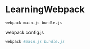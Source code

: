 # LearningWebpack

```sh
webpack main.js bundle.js
```

webpack.config.js

```sh
webpack #main.js bundle.js
```
